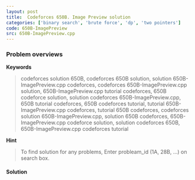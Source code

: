 ```yaml
---
layout: post
title:  Codeforces 650B. Image Preview solution
categories: ['binary search', 'brute force', 'dp', 'two pointers']
code: 650B-ImagePreview
src: 650B-ImagePreview.cpp
---
```

### **Problem overviews**

**Keywords**
> codeforces solution 650B, codeforces 650B solution, solution 650B-ImagePreview.cpp codeforces, codeforces 650B-ImagePreview.cpp solution, 650B-ImagePreview.cpp tutorial codeforces, 650B codeforce solution, solution codeforces 650B-ImagePreview.cpp, 650B tutorial codeforces, 650B codeforces tutorial, tutorial 650B-ImagePreview.cpp codeforces, tutorial 650B codeforces, codeforces solution 650B-ImagePreview.cpp, solution 650B codeforces, 650B-ImagePreview.cpp codeforce solution, solution codeforces 650B, 650B-ImagePreview.cpp codeforces tutorial

**Hint**
> To find solution for any problems, Enter probleam_id (1A, 28B, ...) on search box. 

#### **Solution**




